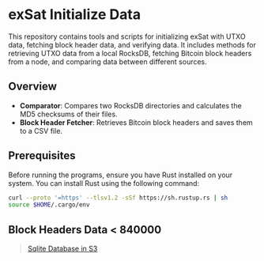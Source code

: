 # exSat Initialize Data

This repository contains tools and scripts for initializing exSat with UTXO data, fetching block header data, and verifying data. It includes methods for retrieving UTXO data from a local RocksDB, fetching Bitcoin block headers from a node, and comparing data between different sources.

## Overview

- **Comparator**: Compares two RocksDB directories and calculates the MD5 checksums of their files.
- **Block Header Fetcher**: Retrieves Bitcoin block headers and saves them to a CSV file.

## Prerequisites

Before running the programs, ensure you have Rust installed on your system. You can install Rust using the following command:

```bash
curl --proto '=https' --tlsv1.2 -sSf https://sh.rustup.rs | sh
source $HOME/.cargo/env
```

## Block Headers Data < 840000

> [Sqlite Database in S3](https://s3.amazonaws.com/exsat.initialize.data/block_headers_lt_840000_sqlite.zip)